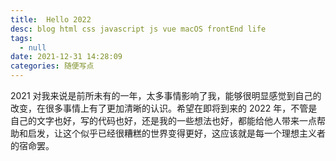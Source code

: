 ```yaml
---
title:  Hello 2022
desc: blog html css javascript js vue macOS frontEnd life
tags:
  - null
date: 2021-12-31 14:28:09 
categories: 随便写点
---
```

2021 对我来说是前所未有的一年，太多事情影响了我，能够很明显感觉到自己的改变，在很多事情上有了更加清晰的认识。希望在即将到来的 2022 年，不管是自己的文字也好，写的代码也好，还是我的一些想法也好，都能给他人带来一点帮助和启发，让这个似乎已经很糟糕的世界变得更好，这应该就是每一个理想主义者的宿命罢。

